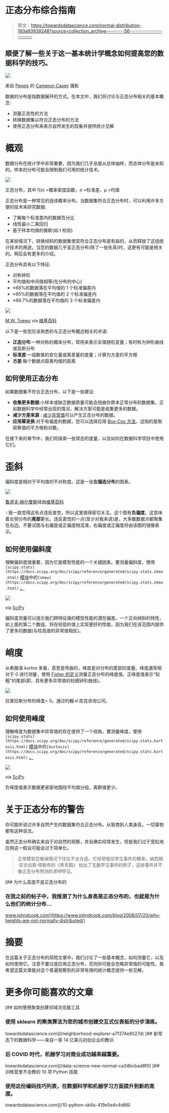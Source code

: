 # 正态分布综合指南

> 原文：<https://towardsdatascience.com/normal-distribution-160a93939248?source=collection_archive---------56----------------------->

## 顺便了解一些关于这一基本统计学概念如何提高您的数据科学的技巧。

![](img/84036cda06d7099ff7336d495909c806.png)

来自 [Pexels](https://www.pexels.com/photo/action-adult-balance-dusk-1152854/?utm_content=attributionCopyText&utm_medium=referral&utm_source=pexels) 的 [Cameron Casey](https://www.pexels.com/@camcasey?utm_content=attributionCopyText&utm_medium=referral&utm_source=pexels) 摄影

数据的分布是指数据展开的方式。在本文中，我们将讨论与正态分布相关的基本概念:

*   测量正态性的方法
*   转换数据集以符合正态分布的方法
*   使用正态分布来表示自然发生的现象并提供统计见解

# 概观

数据分布在统计学中非常重要，因为我们几乎总是从总体抽样，而总体分布是未知的。样本的分布可能会限制我们可用的统计技术。

![](img/c0eb578345cddc3abd41aa70f856dbb1.png)

正态分布，其中 f(x) =概率密度函数，σ =标准差，μ =均值

正态分布是一种常见的连续概率分布。当数据集符合正态分布时，可以利用许多方便的技术来研究数据:

*   了解每个标准差内的数据百分比
*   线性最小二乘回归
*   基于样本均值的推断(如 t 检验)

在某些情况下，转换倾斜的数据集使其符合正态分布是有益的，从而释放了这组统计技术的用途。当您的数据几乎呈正态分布(除了一些失真)时，这更有可能是相关的。稍后会有更多的介绍。

正态分布具有以下特征:

*   对称钟形
*   平均值和中间值相等(在分布的中心)
*   ≈68%的数据落在平均值的 1 个标准偏差内
*   ≈95%的数据落在平均值的 2 个标准偏差内
*   ≈99.7%的数据落在平均值的 3 个标准偏差内

![](img/601e4bd1d85204aa3d6d85f757f048a4.png)

[M.W. Toews](https://commons.wikimedia.org/wiki/User:Mwtoews) via [维基百科](https://en.wikipedia.org/wiki/Normal_distribution#/media/File:Standard_deviation_diagram.svg)

以下是一些您应该熟悉的与正态分布概述相关的术语:

*   **正态分布**:一种对称的概率分布，常用来表示实值随机变量；有时称为钟形曲线或高斯分布
*   **标准差**:一组数值的变化量或离差量的度量；计算为方差的平方根
*   **方差**:每个数据点距离均值的距离

## 如何使用正态分布

如果数据集不符合正态分布，以下是一些建议:

*   **收集更多数据**:小样本或缺乏数据质量可能会扭曲你原本正常分布的数据集。正如数据科学中经常出现的情况，解决方案可能是收集更多的数据。
*   **减少方差来源** : [减少异常值](/data-science-new-normal-ca34bcbad8f0#c61a)可以产生正态分布的数据。
*   **应用幂变换**:对于有偏差的数据，您可以选择应用 [Box-Cox 方法](https://scikit-learn.org/stable/modules/generated/sklearn.preprocessing.power_transform.html)，这指的是取观察值的平方根和对数。

在接下来的章节中，我们将探索一些常态的度量，以及如何在数据科学项目中使用它们。

# 歪斜

偏斜度是相对于平均值的不对称度。这是一张**左偏态分布**的图表。

![](img/a80847bf6d61c8cef4d4f1b756a897c7.png)

[鲁道夫·赫尔曼斯](https://en.wikipedia.org/wiki/User:Rodolfo_Hermans)经由[维基百科](https://en.wikipedia.org/wiki/Skewness#/media/File:Negative_and_positive_skew_diagrams_(English).svg)

💡我一直觉得这有点违反直觉，所以这里值得密切关注。这个图有**负偏度**。这意味着左侧分布的**尾部**更长。违反直觉的一点(至少对我来说)是，大多数数据点都聚集在右边。不要试图与右偏度或正偏度相混淆，右偏度或正偏度将由该图的镜像表示。

## 如何使用偏斜度

理解偏斜度很重要，因为它是模型性能的一个关键因素。要测量偏斜度，使用 `[scipy.stats](https://docs.scipy.org/doc/scipy/reference/generated/scipy.stats.skew.html)` [模块](https://docs.scipy.org/doc/scipy/reference/generated/scipy.stats.skew.html)中的`[skew](https://docs.scipy.org/doc/scipy/reference/generated/scipy.stats.skew.html)` [。](https://docs.scipy.org/doc/scipy/reference/generated/scipy.stats.skew.html)

![](img/a7b8ab2b33337b687b24df170615f9b0.png)

via [SciPy](https://docs.scipy.org/doc/scipy/reference/generated/scipy.stats.skew.html)

偏斜度测量可以提示我们跨特征值的模型性能的潜在偏差。一个正向倾斜的特性，如上面的第二个数组，将在较低的值上实现更好的性能，因为我们在该范围内提供了更多的数据(与较高值的异常值相反)。

# 峭度

从希腊语 *kurtos* 来看，意思是弯曲的，峰度是对分布的尾部的度量。峰度通常相对于 0 进行测量，使用 [Fisher 的定义](https://docs.scipy.org/doc/scipy/reference/generated/scipy.stats.kurtosis.html)测量正态分布的峰度值。正峰度值表示“较粗”的尾部(即，具有更多异常值的较细钟形曲线)。

![](img/7a5f34c4748bbf9e93446753322592fc.png)

拉普拉斯分布的峰度> 0。通过约翰·d·库克咨询公司。

## 如何使用峰度

理解峰度为数据集中异常值的存在提供了一个视角。要测量峰度，使用 `[scipy.stats](https://docs.scipy.org/doc/scipy/reference/generated/scipy.stats.kurtosis.html)` [模块](https://docs.scipy.org/doc/scipy/reference/generated/scipy.stats.kurtosis.html)中的`[kurtosis](https://docs.scipy.org/doc/scipy/reference/generated/scipy.stats.kurtosis.html)` [。](https://docs.scipy.org/doc/scipy/reference/generated/scipy.stats.kurtosis.html)

![](img/874a92d4b7eebfa2935235c389c329cf.png)

via [SciPy](https://docs.scipy.org/doc/scipy/reference/generated/scipy.stats.kurtosis.html)

负峰度值表示数据更紧密地围绕平均值分组，离群值更少。

# 关于正态分布的警告

你可能听说过许多自然产生的数据集符合正态分布。从智商到人类身高，一切事物都有这种说法。

虽然正态分布确实来自于对自然的观察，并且确实经常发生，但是我们过于宽松地应用这一假设可能会过于简单化。

> 正常模型在极端情况下往往不太合适。它经常低估罕见事件的概率。纳西姆·尼古拉斯·塔勒布的《黑天鹅》 给出了无数罕见事件的例子，这些事件并不像正态分布预测的*那样*罕见。

[](https://www.johndcook.com/blog/2008/07/20/why-heights-are-not-normally-distributed/) [## 为什么高度不是正态分布的

### 在我之前的帖子中，我推测了为什么身高是正态分布的，也就是为什么他们的统计分布…

www.johndcook.com](https://www.johndcook.com/blog/2008/07/20/why-heights-are-not-normally-distributed/) 

# 摘要

在这篇关于正态分布的简短文章中，我们讨论了一些基本概念，如何测量它，以及如何使用它。注意不要过度应用正态分布，否则你可能会忽略异常值的可能性。我希望这篇文章能对这个普遍观察到的非常有用的统计概念提供一些见解。

# 更多你可能喜欢的文章

[](/neighborhood-explorer-a7f374e8527d) [## 如何使用聚类创建邻域浏览器工具

### 使用 sklearn 的聚类算法为您的城市创建交互式仪表板的分步演练。

towardsdatascience.com](/neighborhood-explorer-a7f374e8527d) [](/data-science-new-normal-ca34bcbad8f0) [## 新常态下的数据科学——来自一家 14 亿美元初创企业的教训

### 后 COVID 时代，机器学习对商业成功越来越重要。

towardsdatascience.com](/data-science-new-normal-ca34bcbad8f0) [](/10-python-skills-419e5e4c4d66) [## 训练营里不会教的 10 项 Python 技能

### 使用这份编码技巧列表，在数据科学和机器学习方面提升到新的高度。

towardsdatascience.com](/10-python-skills-419e5e4c4d66)